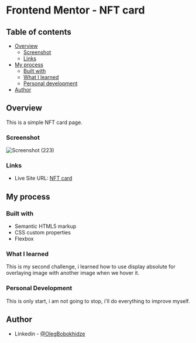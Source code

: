 # Frontend Mentor - NFT card

## Table of contents

- [Overview](#overview)
  - [Screenshot](#screenshot)
  - [Links](#links)
- [My process](#my-process)
  - [Built with](#built-with)
  - [What I learned](#what-i-learned)
  - [Personal development](#personal-development)
- [Author](#author)

## Overview

This is a simple NFT card page.

### Screenshot

![Screenshot (223)](https://user-images.githubusercontent.com/105369627/175828793-7926fcfa-ad36-481e-890c-21e054351ed6.png)


### Links

- Live Site URL: [NFT card](https://glitch.com/~nft-project-3)

## My process

### Built with

- Semantic HTML5 markup
- CSS custom properties
- Flexbox

### What I learned

This is my second challenge, i learned how to use display absolute for overlaying image with another image when we hover it.

### Personal Development

This is only start, i am not going to stop, i'll do everything to improve myself.

## Author

- Linkedin - [@OlegBobokhidze](https://www.linkedin.com/in/oleg-bobokhidze-083656241)
